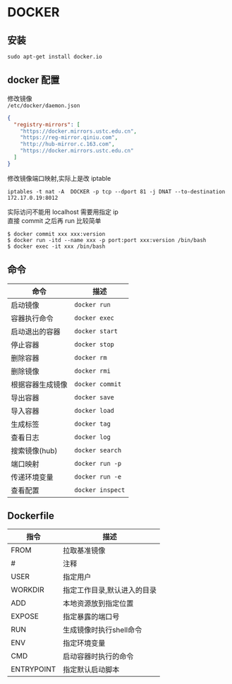 # DOCKER

## 安装

`sudo apt-get install docker.io`

## docker 配置

修改镜像  
`/etc/docker/daemon.json`

```json
{
  "registry-mirrors": [
    "https://docker.mirrors.ustc.edu.cn",
    "https://reg-mirror.qiniu.com",
    "http://hub-mirror.c.163.com",
    "https://docker.mirrors.ustc.edu.cn"
  ]
}
```

修改镜像端口映射,实际上是改 iptable

```shell
iptables -t nat -A  DOCKER -p tcp --dport 81 -j DNAT --to-destination 172.17.0.19:8012
```

实际访问不能用 localhost 需要用指定 ip  
直接 commit 之后再 run 比较简单

```shell
$ docker commit xxx xxx:version
$ docker run -itd --name xxx -p port:port xxx:version /bin/bash
$ docker exec -it xxx /bin/bash
```

## 命令 ##

| 命令             | 描述             |
| -                | -                |
| 启动镜像         | `docker run`     |
| 容器执行命令     | `docker exec`    |
| 启动退出的容器   | `docker start`   |
| 停止容器         | `docker stop`    |
| 删除容器         | `docker rm`      |
| 删除镜像         | `docker rmi`     |
| 根据容器生成镜像 | `docker commit`  |
| 导出容器         | `docker save`    |
| 导入容器         | `docker load`    |
| 生成标签         | `docker tag`     |
| 查看日志         | `docker log`     |
| 搜索镜像(hub)    | `docker search`  |
| 端口映射         | `docker run -p`  |
| 传递环境变量     | `docker run -e`  |
| 查看配置         | `docker inspect` |

## Dockerfile ##

| 指令       | 描述                        |
| -          | -                           |
| FROM       | 拉取基准镜像                |
| #          | 注释                        |
| USER       | 指定用户                    |
| WORKDIR    | 指定工作目录,默认进入的目录 |
| ADD        | 本地资源放到指定位置        |
| EXPOSE     | 指定暴露的端口号            |
| RUN        | 生成镜像时执行shell命令     |
| ENV        | 指定环境变量                |
| CMD        | 启动容器时执行的命令        |
| ENTRYPOINT | 指定默认启动脚本            |
```

